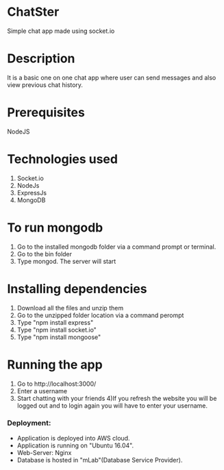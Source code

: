 
# ChatSter
Simple chat app made using socket.io 

# Description
It is a basic one on one chat app where user can send messages and also view previous chat history.

# Prerequisites
NodeJS

# Technologies used
1) Socket.io
2) NodeJs
3) ExpressJs
4) MongoDB

# To run mongodb
1) Go to the installed mongodb folder via a command prompt or terminal.
2) Go to the bin folder
3) Type mongod. The server will start

# Installing dependencies
1) Download all the files and unzip them
2) Go to the unzipped folder location via a command perompt
3) Type "npm install express"
4) Type "npm install socket.io"
5) Type "npm install mongoose"

# Running the app
1) Go to http://localhost:3000/
2) Enter a username
3) Start chatting with your friends
4)If you refresh the website you will be logged out and to login again you will have to enter your username.
### Deployment:
- Application is deployed into AWS cloud.
- Application is running on "Ubuntu 16.04".
- Web-Server: Nginx
- Database is hosted in "mLab"(Database Service Provider).
